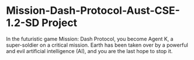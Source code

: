 # Mission-Dash-Protocol-Aust-CSE-1.2-SD Project
In the futuristic game Mission: Dash Protocol, you become Agent K, a super-soldier on a critical mission. Earth has been taken over by a powerful and evil artificial intelligence (AI), and you are the last hope to stop it.
